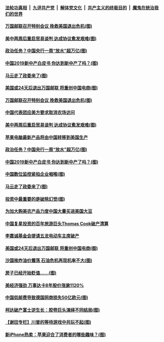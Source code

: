 ####  [法轮功真相](../../../../basic/blob/master/README.md?t=09241313) &nbsp;|&nbsp; [九评共产党](../../../../9ping.md/blob/master/README.md?t=09241313) &nbsp;|&nbsp; [解体党文化](../../../../jtdwh.md/blob/master/README.md?t=09241313)  &nbsp;|&nbsp; [共产主义的终极目的](../../../../gczydzjmd.md/blob/master/README.md?t=09241313) &nbsp;|&nbsp; [魔鬼在统治我们的世界](../../../../mgztzwmdsj.md/blob/master/README.md?t=09241313) 

#### [万国邮联召开特别会议 挽救美国退出危机(图)](../pages/p5/908367.md?t=09241313) 

#### [美中两周后重启贸易谈判 达成协议愈发艰难(图)](../pages/p5/908365.md?t=09241313) 

#### [政治任务？中国央行一周“放水”超万亿(图)](../pages/p5/908286.md?t=09241313) 

#### [中国2019新中产白皮书 你达到新中产了吗？(图)](../pages/p5/908288.md?t=09241313) 

#### [马云走了政委来了(图)](../pages/p5/908306.md?t=09241313) 

#### [美国或24天后退出万国邮联 将重创中国电商(图)](../pages/p5/908242.md?t=09241313) 

#### [万国邮联召开特别会议 挽救美国退出危机(图)](../pages/p5/908367.md?t=09241313) 

#### [中国代表团应美方要求取消农场访问](../pages/p5/908366.md?t=09241313) 

#### [美中两周后重启贸易谈判 达成协议愈发艰难(图)](../pages/p5/908365.md?t=09241313) 

#### [苹果电脑最新产品将由中国转移到美国生产](../pages/p5/908362.md?t=09241313) 

#### [政治任务？中国央行一周“放水”超万亿(图)](../pages/p5/908286.md?t=09241313) 

#### [中国2019新中产白皮书 你达到新中产了吗？(图)](../pages/p5/908288.md?t=09241313) 

#### [中国数位监控紧掐企业咽喉(图)](../pages/p5/908309.md?t=09241313) 

#### [马云走了政委来了(图)](../pages/p5/908306.md?t=09241313) 

#### [投资中最重要的是破除幻觉(图)](../pages/p5/908289.md?t=09241313) 

#### [为加大购美农产品力度中国大量买进美国大豆](../pages/p5/908298.md?t=09241313) 

#### [中国复星投资的百年旅游巨头Thomas Cook破产清算](../pages/p5/908254.md?t=09241313) 

#### [李嘉诚基金会提请五龙电动车主席破产](../pages/p5/908252.md?t=09241313) 

#### [美国或24天后退出万国邮联 将重创中国电商(图)](../pages/p5/908242.md?t=09241313) 

#### [沙国挨炸油价震荡 石油危机再现机率不大(图)](../pages/p5/908210.md?t=09241313) 

#### [房子已经开始贬值……(图)](../pages/p5/908164.md?t=09241313) 

#### [美经济强劲 万事达卡8年股价涨逾1120%](../pages/p5/908208.md?t=09241313) 

#### [中国低邮费导致德国网商损失50亿欧元(图)](../pages/p5/908206.md?t=09241313) 

#### [柯达破产富士逆生长：胶卷巨头演绎不同结局(图)](../pages/p5/908177.md?t=09241313) 

#### [【谢田专栏】川普的等待游戏中共玩不起(图)](../pages/p5/908172.md?t=09241313) 

#### [新iPhone热卖：苹果迎合了消费者的哪些趣味？(图)](../pages/p5/908180.md?t=09241313) 


